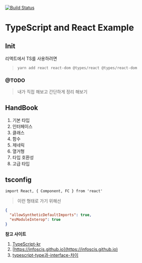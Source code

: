 [![Build Status](https://travis-ci.com/LeeKangHyun/typereact.svg?branch=master)](https://travis-ci.com/LeeKangHyun/typereact)
# TypeScript and React Example

## Init

리액트에서 TS를 사용하려면
> `yarn add react react-dom @types/react @types/react-dom`

### @TODO
> 내가 직접 해보고 간단하게 정리 해보기

## HandBook

1. 기본 타입
2. 인터페이스
3. 클래스
4. 함수
5. 제네릭
6. 열거형
7. 타입 호환성
8. 고급 타입

## tsconfig

`import React, { Component, FC } from 'react'`
> 이런 형태로 가기 위해선

```json
{
  "allowSyntheticDefaultImports": true,
  "esModuleInterop": true
}
```

**참고 사이트**
1. [TypeScript-kr](https://typescript-kr.github.io)
2. [https://infoscis.github.io](https://infoscis.github.io)
3. [typescript-type과-interface-차이](https://medium.com/@alexsung/typescript-type과-interface-차이-86666e3e90c)
